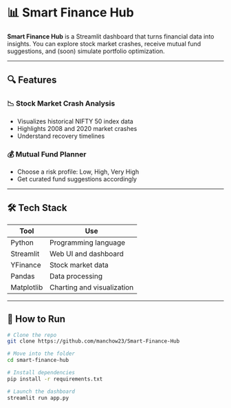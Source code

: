 # 📊 Smart Finance Hub

**Smart Finance Hub** is a Streamlit dashboard that turns financial data into insights. You can explore stock market crashes, receive mutual fund suggestions, and (soon) simulate portfolio optimization.

---

## 🔍 Features

### 📉 Stock Market Crash Analysis
- Visualizes historical NIFTY 50 index data
- Highlights 2008 and 2020 market crashes
- Understand recovery timelines

### 💰 Mutual Fund Planner
- Choose a risk profile: Low, High, Very High
- Get curated fund suggestions accordingly

---

## 🛠 Tech Stack

| Tool       | Use                            |
|------------|---------------------------------|
| Python     | Programming language            |
| Streamlit  | Web UI and dashboard            |
| YFinance   | Stock market data               |
| Pandas     | Data processing                 |
| Matplotlib | Charting and visualization      |

---

## 🚀 How to Run

```bash
# Clone the repo
git clone https://github.com/manchow23/Smart-Finance-Hub

# Move into the folder
cd smart-finance-hub

# Install dependencies
pip install -r requirements.txt

# Launch the dashboard
streamlit run app.py
